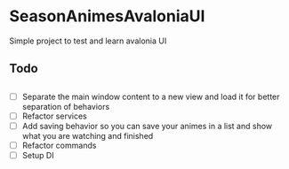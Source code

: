 # SeasonAnimesAvaloniaUI
Simple project to test and learn avalonia UI

## **Todo** <h2>
- [ ] Separate the main window content to a new view and load it for better separation of behaviors
- [ ] Refactor services
- [ ] Add saving behavior so you can save your animes in a list and show what you are watching and finished
- [ ] Refactor commands
- [ ] Setup DI

